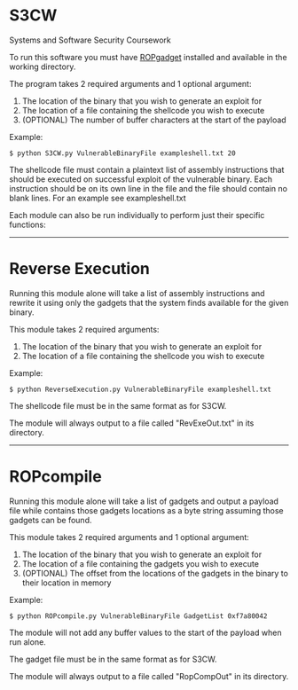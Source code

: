 # S3CW

Systems and Software Security Coursework

To run this software you must have [ROPgadget](https://github.com/JonathanSalwan/ROPgadget) installed and available in the working directory.

The program takes 2 required arguments and 1 optional argument:
1. The location of the binary that you wish to generate an exploit for
2. The location of a file containing the shellcode you wish to execute
3. (OPTIONAL) The number of buffer characters at the start of the payload

Example:
```
$ python S3CW.py VulnerableBinaryFile exampleshell.txt 20
```
The shellcode file must contain a plaintext list of assembly instructions that should be executed on successful exploit of the vulnerable binary. Each instruction should be on its own line in the file and the file should contain no blank lines. For an example see exampleshell.txt

Each module can also be run individually to perform just their specific functions:

---

# Reverse Execution

Running this module alone will take a list of assembly instructions and rewrite it using only the gadgets that the system finds available for the given binary.

This module takes 2 required arguments:
1. The location of the binary that you wish to generate an exploit for
2. The location of a file containing the shellcode you wish to execute

Example:
```
$ python ReverseExecution.py VulnerableBinaryFile exampleshell.txt
```

The shellcode file must be in the same format as for S3CW.

The module will always output to a file called "RevExeOut.txt" in its directory.

---

# ROPcompile

Running this module alone will take a list of gadgets and output a payload file while contains those gadgets locations as a byte string assuming those gadgets can be found.

This module takes 2 required arguments and 1 optional argument:
1. The location of the binary that you wish to generate an exploit for
2. The location of a file containing the gadgets you wish to execute
3. (OPTIONAL) The offset from the locations of the gadgets in the binary to their location in memory

Example:
```
$ python ROPcompile.py VulnerableBinaryFile GadgetList 0xf7a80042
```

The module will not add any buffer values to the start of the payload when run alone.

The gadget file must be in the same format as for S3CW.

The module will always output to a file called "RopCompOut" in its directory.


